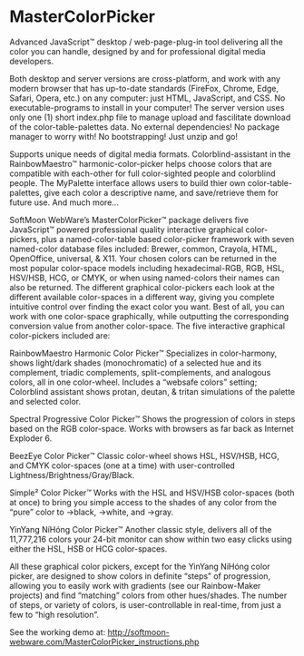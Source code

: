 # MasterColorPicker
Advanced JavaScript™ desktop / web-page-plug-in tool delivering all the color you can handle, designed by and for professional digital media developers.

Both desktop and server versions are cross-platform, and work with any modern browser that has up-to-date standards (FireFox, Chrome, Edge, Safari, Opera, etc.) on any computer: just HTML, JavaScript, and CSS.  No executable-programs to install in your computer!  The server version uses only one (1) short index.php file to manage upload and fascilitate download of the color-table-palettes data.
No external dependencies!  No package manager to worry with!  No bootstrapping!  Just unzip and go!

Supports unique needs of digital media formats.
Colorblind-assistant in the RainbowMaestro™ harmonic-color-picker helps choose colors that are compatible with each-other for full color-sighted people and colorblind people.
The MyPalette interface allows users to build thier own color-table-palettes, give each color a descriptive name, and save/retrieve them for future use.
And much more...

SoftMoon WebWare’s MasterColorPicker™ package delivers five JavaScript™ powered professional quality interactive graphical color-pickers, plus a named-color-table based color-picker framework with seven named-color database files included: Brewer, common, Crayola, HTML, OpenOffice, universal, & X11.  Your chosen colors can be returned in the most popular color-space models including hexadecimal-RGB, RGB, HSL, HSV/HSB, HCG, or CMYK, or when using named-colors their names can also be returned.  The different graphical color-pickers each look at the different available color-spaces in a different way, giving you complete intuitive control over finding the exact color you want.  Best of all, you can work with one color-space graphically, while outputting the corresponding conversion value from another color-space.  The five interactive graphical color-pickers included are:

RainbowMaestro Harmonic Color Picker™
    Specializes in color-harmony, shows light/dark shades (monochromatic) of a selected hue and its complement, triadic complements, split-complements, and analogous colors, all in one color-wheel. Includes a “websafe colors” setting;  Colorblind assistant shows protan, deutan, & tritan simulations of the palette and selected color.
    
Spectral Progressive Color Picker™
    Shows the progression of colors in steps based on the RGB color-space.  Works with browsers as far back as Internet Exploder 6.
    
BeezEye Color Picker™
    Classic color-wheel shows HSL, HSV/HSB, HCG, and CMYK color-spaces (one at a time) with user-controlled Lightness/Brightness/Gray/Black.
    
Simple² Color Picker™
    Works with the HSL and HSV/HSB color-spaces (both at once) to bring you simple access to the shades of any color from the “pure” color to →black, →white, and →gray.
    
YinYang NíHóng Color Picker™
    Another classic style, delivers all of the 11,777,216 colors your 24-bit monitor can show within two easy clicks using either the HSL, HSB or HCG color-spaces.

All these graphical color pickers, except for the YinYang NíHóng color picker, are designed to show colors in definite “steps” of progression, allowing you to easily work with gradients (see our Rainbow-Maker projects) and find “matching” colors from other hues/shades.  The number of steps, or variety of colors, is user-controllable in real-time, from just a few to “high resolution”.

See the working demo at:
http://softmoon-webware.com/MasterColorPicker_instructions.php
